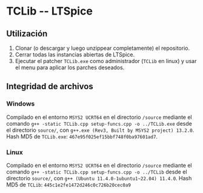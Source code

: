 # TCLib -- LTSpice

## Utilización

1. Clonar (o descargar y luego unzippear completamente) el repositorio.
2. Cerrar todas las instancias abiertas de LTSpice.
3. Ejecutar el patcher `TCLib.exe` como administrador (`TCLib` en linux) y usar el menu para aplicar los parches deseados.

## Integridad de archivos

### Windows

Compilado en el entorno `MSYS2 UCRT64` en el directorio `/source` mediante el comando `g++ -static TCLib.cpp setup-funcs.cpp -o ../TCLib.exe` desde el directorio `source/`, con `g++.exe (Rev3, Built by MSYS2 project) 13.2.0`. Hash MD5 de `TCLib.exe`: `467e95f025ef15bbf748f0ba97601ad7`.

### Linux

Compilado en el entorno `MSYS2 UCRT64` en el directorio `/source` mediante el comando `g++ -static TCLib.cpp setup-funcs.cpp -o ../TCLib` desde el directorio `source/`, con `g++ (Ubuntu 11.4.0-1ubuntu1~22.04) 11.4.0`. Hash MD5 de `TCLib`: `445c1e2fe1472d246c0c726b20cec0a9`

